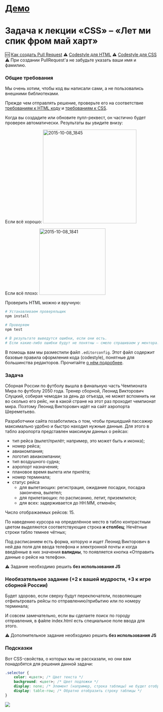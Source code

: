 # <a href="http://dudagod.github.io/verstka-tasks-3/" target="_blank">Демо</a>

# Задача к лекции «CSS» – «Лет ми спик фром май харт»

:sos: [Как создать Pull Request](https://github.com/urfu-2015/guides/blob/master/how-to-pull-request.md)
:warning: [Codestyle для HTML](https://github.com/urfu-2015/guides/blob/master/html-codestyle.md)
:warning: [Codestyle для CSS](https://github.com/urfu-2015/guides/blob/master/css-codestyle.md)
:warning: При создании PullRequest'а не забудьте указать ваши имя и фамилию.

### Общие требования

Мы очень хотим, чтобы код вы написали сами, а не пользовались внешними библиотеками.

Прежде чем отправлять решение, проверьте его на соответствие [требованиям к HTML коду](https://github.com/urfu-2015/guides/blob/master/html-codestyle.md)
и [требованиям к CSS](https://github.com/urfu-2015/guides/blob/master/css-codestyle.md).

Когда вы создадите или обновите пулл-реквест, он частично будет проверен
автоматически. Результаты вы увидите внизу:

Если всё хорошо:
<img width="308" alt="2015-10-08_1845" src="https://cloud.githubusercontent.com/assets/4534405/10368030/ccc43228-6dec-11e5-925e-47793862d13e.png">

Если всё плохо:
<img width="218" alt="2015-10-08_1841" src="https://cloud.githubusercontent.com/assets/4534405/10367916/60487fc8-6dec-11e5-9e1d-2a1b15da2220.png">

Проверить HTML можно и вручную:
```sh
# Устанавливаем проверяльщик
npm install

# Проверяем
npm test

# В результате выведутся ошибки, если они есть.
# Если какие-либо ошибки будут не понятны – смело спрашиваем у ментора.
```

В помощь вам мы разместили файл `.editorconfig`. Этот файл содержит базовые
правила оформления кода (codestyle), понятные для большинства редакторов.
Прочитайте [о нём подробнее](https://github.com/urfu-2015/guides/blob/master/editorconfig.md).

### Задача

Сборная России по футболу вышла в финальную часть Чемпионата Мира по футболу
2050 года. Тренер сборной, Леонид Викторович Слуцкий, собирая чемодан за день
до отъезда, не может вспомнить ни во сколько его рейс, ни в какой стране на этот
раз проходит чемпионат мира. Поэтому Леонид Викторович идёт на сайт аэропорта
Шереметьево.

Разработчики сайта позаботились о том, чтобы пришедший пассажир максимально
удобно и быстро находил нужные данные. Для этого в табло аэропорта представлен
максимум данных о рейсах:

* тип рейса (вылет/прилёт; например, это может быть и иконка);
* номер рейса;
* авиакомпания;
* логотип авиакомпании;
* тип воздушного судна;
* аэропорт назначения;
* плановое время вылета или прилёта;
* номер терминала;
* статус рейса
    * для вылетающих: регистрация, ожидание посадки, посадка закончена, вылетел;
    * для прилетающих: по расписанию, летит, приземлился;
    * для всех: задерживается до HH:MM, отменён;


Число отображаемых рейсов: 15.

По наведению курсора на определённое место в табло контрастным цветом выделяются
соответствующие строка __и столбец__; Нечётные строки табло темнее чётных;

Под расписанием есть форма, которую и ищет Леонид Викторович в ней два поля для
ввода телефона и электронной почты и когда введённые в них значения __валидны__,
то появляется кнопка «Отправить данные о рейсе на телефон».

:warning: Задание необходимо решить __без использования JS__

### Необязательное задание (+2 к вашей мудрости, +3 к игре сборной России)

Будет здорово, если сверху будут переключатели, позволяющие отфильтровать рейсы
по отправлению/прибытию или по номеру терминала;

И совсем замечательно, если вы сделаете поиск по городу отправления,
в файле index.html есть специальное поле ввода для этого.

:warning: Дополнительное задание необходимо решить __без использования JS__

### Подсказки

Вот CSS-свойства, о которых мы не рассказали, но они вам понадобятся для решения
данной задачи:

```css
.selector {
    color: <цвет>; /* Цвет текста */
    background: <цвет>; /* Цвет подложки */
    display: none; /* Элемент (например, строка таблицы) не будет отображаться */
    display: table-row; /* Обратно отобразить строку таблицы */
}
```

![](http://cs303515.vk.me/v303515067/24a5/y59olA7BBkk.jpg)
